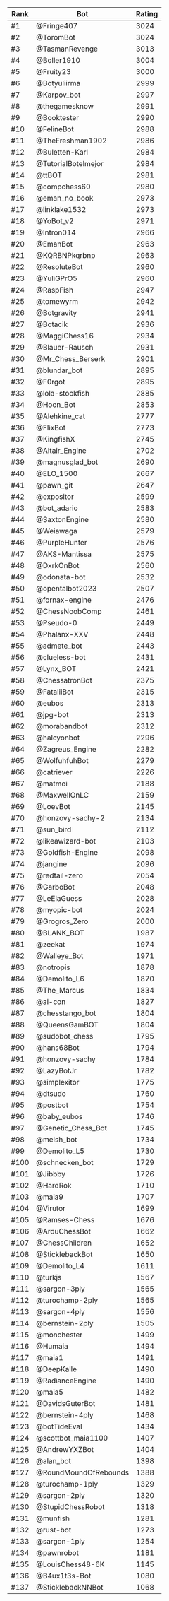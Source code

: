 Rank|Bot|Rating
---|---|---
#1|@Fringe407|3024
#2|@ToromBot|3024
#3|@TasmanRevenge|3013
#4|@Boller1910|3004
#5|@Fruity23|3000
#6|@Botyuliirma|2999
#7|@Karpov_bot|2997
#8|@thegamesknow|2991
#9|@Booktester|2990
#10|@FelineBot|2988
#11|@TheFreshman1902|2986
#12|@Buletten-Karl|2984
#13|@TutorialBotelmejor|2984
#14|@ttBOT|2981
#15|@compchess60|2980
#16|@eman_no_book|2973
#17|@linklake1532|2973
#18|@YoBot_v2|2971
#19|@Intron014|2966
#20|@EmanBot|2963
#21|@KQRBNPkqrbnp|2963
#22|@ResoluteBot|2960
#23|@YuliGPrO5|2960
#24|@RaspFish|2947
#25|@tomewyrm|2942
#26|@Botgravity|2941
#27|@Botacik|2936
#28|@MaggiChess16|2934
#29|@Blauer-Rausch|2931
#30|@Mr_Chess_Berserk|2901
#31|@blundar_bot|2895
#32|@F0rgot|2895
#33|@lola-stockfish|2885
#34|@Hoon_Bot|2853
#35|@Alehkine_cat|2777
#36|@FlixBot|2773
#37|@KingfishX|2745
#38|@Altair_Engine|2702
#39|@magnusglad_bot|2690
#40|@ELO_1500|2667
#41|@pawn_git|2647
#42|@expositor|2599
#43|@bot_adario|2583
#44|@SaxtonEngine|2580
#45|@Weiawaga|2579
#46|@PurpleHunter|2576
#47|@AKS-Mantissa|2575
#48|@DxrkOnBot|2560
#49|@odonata-bot|2532
#50|@opentalbot2023|2507
#51|@fornax-engine|2476
#52|@ChessNoobComp|2461
#53|@Pseudo-0|2449
#54|@Phalanx-XXV|2448
#55|@admete_bot|2443
#56|@clueless-bot|2431
#57|@Lynx_BOT|2421
#58|@ChessatronBot|2375
#59|@FataliiBot|2315
#60|@eubos|2313
#61|@jpg-bot|2313
#62|@morabandbot|2312
#63|@halcyonbot|2296
#64|@Zagreus_Engine|2282
#65|@WolfuhfuhBot|2279
#66|@catriever|2226
#67|@matmoi|2188
#68|@MaxwellOnLC|2159
#69|@LoevBot|2145
#70|@honzovy-sachy-2|2134
#71|@sun_bird|2112
#72|@likeawizard-bot|2103
#73|@Goldfish-Engine|2098
#74|@jangine|2096
#75|@redtail-zero|2054
#76|@GarboBot|2048
#77|@LeElaGuess|2028
#78|@myopic-bot|2024
#79|@Grogros_Zero|2000
#80|@BLANK_BOT|1987
#81|@zeekat|1974
#82|@Walleye_Bot|1971
#83|@notropis|1878
#84|@Demolito_L6|1870
#85|@The_Marcus|1834
#86|@ai-con|1827
#87|@chesstango_bot|1804
#88|@QueensGamBOT|1804
#89|@sudobot_chess|1795
#90|@hans68Bot|1794
#91|@honzovy-sachy|1784
#92|@LazyBotJr|1782
#93|@simplexitor|1775
#94|@dtsudo|1760
#95|@postbot|1754
#96|@baby_eubos|1746
#97|@Genetic_Chess_Bot|1745
#98|@melsh_bot|1734
#99|@Demolito_L5|1730
#100|@schnecken_bot|1729
#101|@Jibbby|1726
#102|@HardRok|1710
#103|@maia9|1707
#104|@Virutor|1699
#105|@Ramses-Chess|1676
#106|@ArduChessBot|1662
#107|@ChessChildren|1652
#108|@SticklebackBot|1650
#109|@Demolito_L4|1611
#110|@turkjs|1567
#111|@sargon-3ply|1565
#112|@turochamp-2ply|1565
#113|@sargon-4ply|1556
#114|@bernstein-2ply|1505
#115|@monchester|1499
#116|@Humaia|1494
#117|@maia1|1491
#118|@DeepKalle|1490
#119|@RadianceEngine|1490
#120|@maia5|1482
#121|@DavidsGuterBot|1481
#122|@bernstein-4ply|1468
#123|@botTideEval|1434
#124|@scottbot_maia1100|1407
#125|@AndrewYXZBot|1404
#126|@alan_bot|1398
#127|@RoundMoundOfRebounds|1388
#128|@turochamp-1ply|1329
#129|@sargon-2ply|1320
#130|@StupidChessRobot|1318
#131|@munfish|1281
#132|@rust-bot|1273
#133|@sargon-1ply|1254
#134|@pawnrobot|1181
#135|@LouisChess48-6K|1145
#136|@B4ux1t3s-Bot|1080
#137|@SticklebackNNBot|1068
